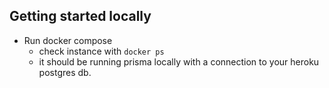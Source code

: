 ## Getting started locally

- Run docker compose
  - check instance with `docker ps`
  - it should be running prisma locally with a connection to your heroku postgres db.
